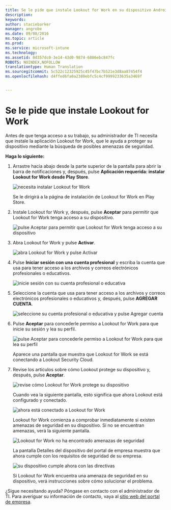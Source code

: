 ```yaml
---
title: Se le pide que instale Lookout for Work en su dispositivo Android | Microsoft Intune
description: 
keywords: 
author: staciebarker
manager: angrobe
ms.date: 09/08/2016
ms.topic: article
ms.prod: 
ms.service: microsoft-intune
ms.technology: 
ms.assetid: 0d357dc0-3e14-43d0-9874-6886ebc847fc
ROBOTS: NOINDEX,NOFOLLOW
translationtype: Human Translation
ms.sourcegitcommit: 5c522c12325925c45f47bc7b521e3d8aa87454f4
ms.openlocfilehash: d4ffed6fa0a2380ebfc5c4cf9999233635a3469f


---
```


# Se le pide que instale Lookout for Work

Antes de que tenga acceso a su trabajo, su administrador de TI necesita que instale la aplicación Lookout for Work, que le ayuda a proteger su dispositivo mediante la búsqueda de posibles amenazas de seguridad.


**Haga lo siguiente:**

1.  Arrastre hacia abajo desde la parte superior de la pantalla para abrir la barra de notificaciones y, después, pulse **Aplicación requerida: instalar Lookout for Work desde Play Store**.

    ![necesita instalar Lookout for Work](./media/lookout-required-app-install-android.png)

    Se le dirigirá a la página de instalación de Lookout for Work en Play Store.

2.  Instale Lookout for Work y, después, pulse **Aceptar** para permitir que Lookout for Work tenga acceso a su dispositivo.

    ![pulse Aceptar para permitir que Lookout for Work tenga acceso a su dispositivo](./media/lookout-accept-store-permissions-android.png)

3. Abra Lookout for Work y pulse **Activar**.

    ![abra Lookout for Work y pulse Activar](./media/lookout-activate-button-android.png)

4. Pulse **Iniciar sesión con una cuenta profesional** y escriba la cuenta que usa para tener acceso a los archivos y correos electrónicos profesionales o educativos.

    ![inicie sesión con su cuenta profesional o educativa](./media/lookout-sign-in-android.png)

5. Seleccione la cuenta que usa para tener acceso a los archivos y correos electrónicos profesionales o educativos y, después, pulse **AGREGAR CUENTA**.

    ![seleccione su cuenta profesional o educativa y pulse Agregar cuenta](./media/lookout-pick-account-android.png)

6. Pulse **Aceptar** para concederle permiso a Lookout for Work para que inicie su sesión y lea su perfil.

    ![pulse Aceptar para concederle permiso a Lookout for Work para que lea su perfil](./media/lookout-needs-permission-to-view-profile-android.png)

    Aparece una pantalla que muestra que Lookout for Work se está conectando a Lookout Security Cloud.

7. Revise los artículos sobre cómo Lookout protege su dispositivo y, después, pulse **Aceptar**.

    ![revise cómo Lookout for Work protege su dispositivo](./media/lookout-how-it-protects-your-device-android.png)

    Cuando vea la siguiente pantalla, esto significa que ahora Lookout está configurado y conectado.

    ![ahora está conectado a Lookout for Work](./media/lookout-you-are-now-connected-android.png)

    Lookout for Work comienza a comprobar inmediatamente si existen amenazas de seguridad en su dispositivo. Si no se encuentran amenazas, verá la siguiente pantalla.

    ![Lookout for Work no ha encontrado amenazas de seguridad](./media/lookout-scan-no-threats-found-android.png)

    La pantalla Detalles del dispositivo del portal de empresa muestra que ahora cumple con los requisitos de seguridad de su empresa.

    ![su dispositivo cumple ahora con las directivas](./media/lookout-device-now-compliant-android.png)

    Si Lookout for Work encuentra una amenaza de seguridad en su dispositivo, verá instrucciones sobre cómo solucionar el problema.

¿Sigue necesitando ayuda? Póngase en contacto con el administrador de TI. Para averiguar su información de contacto, vaya al [sitio web del portal de empresa](http://portal.manage.microsoft.com).






<!--HONumber=Sep16_HO2-->


